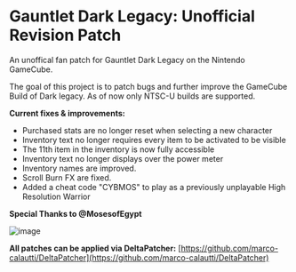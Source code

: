 # Gauntlet Dark Legacy: Unofficial Revision Patch
An unoffical fan patch for Gauntlet Dark Legacy on the Nintendo GameCube. 

The goal of this project is to patch bugs and further improve the GameCube Build of Dark legacy. 
As of now only NTSC-U builds are supported.

**Current fixes & improvements:**
- Purchased stats are no longer reset when selecting a new character
- Inventory text no longer requires every item to be activated to be visible
- The 11th item in the inventory is now fully accessible
- Inventory text no longer displays over the power meter
- Inventory names are improved.
- Scroll Burn FX are fixed.
- Added a cheat code "CYBMOS" to play as a previously unplayable High Resolution Warrior

**Special Thanks to @MosesofEgypt**

![image](https://user-images.githubusercontent.com/11414210/221369475-533f17ff-1ba4-49c9-8668-961e3758616f.png)


**All patches can be applied via DeltaPatcher:**
[https://github.com/marco-calautti/DeltaPatcher](https://github.com/marco-calautti/DeltaPatcher)
